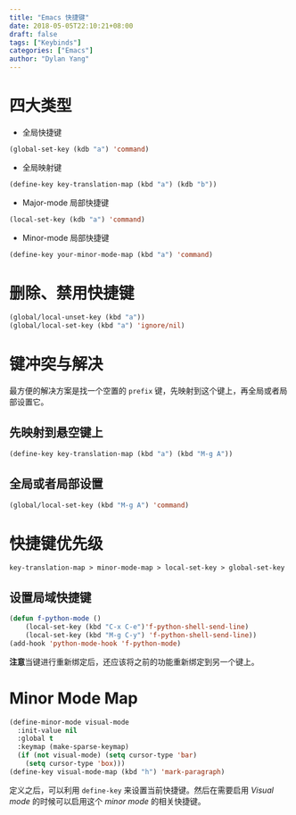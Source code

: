 ```yaml
---
title: "Emacs 快捷键"
date: 2018-05-05T22:10:21+08:00
draft: false
tags: ["Keybinds"]
categories: ["Emacs"]
author: "Dylan Yang"
---
```


# 四大类型

- 全局快捷键

``` lisp
(global-set-key (kdb "a") 'command)
```

- 全局映射键

``` lisp
(define-key key-translation-map (kbd "a") (kdb "b"))
```

- Major-mode 局部快捷键

``` lisp
(local-set-key (kdb "a") 'command)
```
- Minor-mode 局部快捷键

``` lisp
(define-key your-minor-mode-map (kbd "a") 'command)
```

# 删除、禁用快捷键

``` lisp
(global/local-unset-key (kbd "a"))
(global/local-set-key (kbd "a") 'ignore/nil)
```

# 键冲突与解决

最方便的解决方案是找一个空置的 `prefix` 键，先映射到这个键上，再全局或者局部设置它。

## 先映射到悬空键上

``` lisp
(define-key key-translation-map (kbd "a") (kbd "M-g A"))
```

## 全局或者局部设置

``` lisp
(global/local-set-key (kbd "M-g A") 'command)
```

# 快捷键优先级

`key-translation-map > minor-mode-map > local-set-key > global-set-key`

## 设置局域快捷键

``` lisp
(defun f-python-mode ()
    (local-set-key (kbd "C-x C-e")'f-python-shell-send-line)
    (local-set-key (kbd "M-g C-y") 'f-python-shell-send-line))
(add-hook 'python-mode-hook 'f-python-mode)
```

**注意**当键进行重新绑定后，还应该将之前的功能重新绑定到另一个键上。

# Minor Mode Map

``` lisp
(define-minor-mode visual-mode
  :init-value nil
  :global t
  :keymap (make-sparse-keymap)
  (if (not visual-mode) (setq cursor-type 'bar)
    (setq cursor-type 'box)))
(define-key visual-mode-map (kbd "h") 'mark-paragraph)
```

定义之后，可以利用 `define-key` 来设置当前快捷键。然后在需要启用 *Visual mode* 的时候可以启用这个 *minor mode* 的相关快捷键。